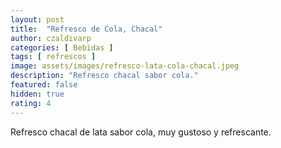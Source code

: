 ```yaml
---
layout: post
title:  "Refresco de Cola, Chacal"
author: czaldivarp
categories: [ Bebidas ]
tags: [ refrescos ]
image: assets/images/refresco-lata-cola-chacal.jpeg
description: "Refresco chacal sabor cola."
featured: false
hidden: true
rating: 4
---
```


Refresco chacal de lata sabor cola, muy gustoso y refrescante.